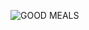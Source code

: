 ![GOOD MEALS](https://user-images.githubusercontent.com/69896733/209149712-53ed17eb-c85b-4939-bf2e-07b66553a960.png)

